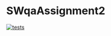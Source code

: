 # SWqaAssignment2

[![tests](https://github.com/connorblack3/SWqaAssignment2/actions/workflows/tests.yml/badge.svg)](https://github.com/connorblack3/SWqaAssignment2/actions/workflows/tests.yml)
